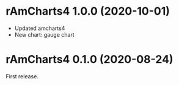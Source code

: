 # rAmCharts4 1.0.0 (2020-10-01)

* Updated amcharts4
* New chart: gauge chart


# rAmCharts4 0.1.0 (2020-08-24)

First release.
